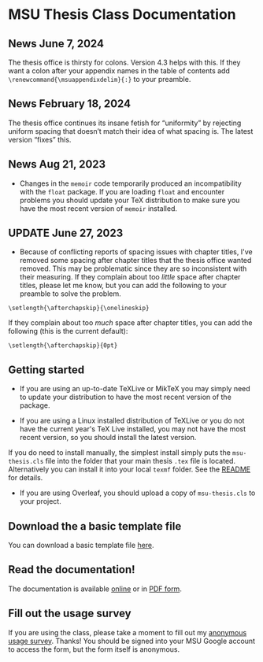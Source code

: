 # MSU Thesis Class Documentation

## News June 7, 2024

The thesis office is thirsty for colons. Version 4.3 helps with this. If they want a colon after your appendix names in the table of contents add `\renewcommand{\msuappendixdelim}{:}` to your preamble. 

## News February 18, 2024

The thesis office continues its insane fetish for “uniformity” by rejecting uniform spacing that doesn’t match their idea of what spacing is. The latest version “fixes” this. 

## News Aug 21, 2023

 - Changes in the `memoir` code temporarily produced an incompatibility with the `float` package.  If you are loading `float` and encounter problems you should update your TeX distribution to make sure you have the most recent version of `memoir` installed.

## UPDATE June 27, 2023

 - Because of conflicting reports of spacing issues with chapter titles, I've removed some spacing after chapter titles that the thesis office wanted removed. This may be problematic since they are so inconsistent with their measuring. If they complain about too *little* space after chapter titles, please let me know, but you can add the following to your preamble to solve the problem. 
  
`\setlength{\afterchapskip}{\onelineskip}`

If they complain about too *much* space after chapter titles, you can add the following (this is the current default):


`\setlength{\afterchapskip}{0pt}`


## Getting started

- If you are using an up-to-date TeXLive or MikTeX you may simply need to update your distribution to have the most recent version of the package.

- If you are using a Linux installed distribution of TeXLive or you do not have the current year's TeX Live installed, you may not have the most recent version, so you should install the latest version.

If you do need to install manually, the simplest install simply puts the `msu-thesis.cls` file into the folder that your main thesis `.tex` file is located. Alternatively you can install it into your local `texmf` folder.  See the [README](https://github.com/amunn/msu-thesis) for details.

- If you are using Overleaf, you should upload a copy of `msu-thesis.cls` to your project.

## Download the a basic template file

You can download a basic template file [here](https://github.com/amunn/msu-thesis/blob/master/samples/MSU-thesis-template.tex).

## Read the documentation!

The documentation is available [online](https://amunn.github.io/msu-thesis/msu-thesis.html) or in [PDF form](https://github.com/amunn/msu-thesis/blob/master/msu-thesis.pdf).

## Fill out the usage survey

If you are using the class, please take a moment to fill out my [anonymous usage survey](https://forms.gle/bm2AUzthFxW2naK36). Thanks! You should be signed into your MSU Google account to access the form, but the form itself is anonymous.
